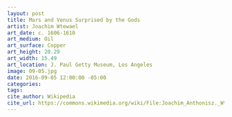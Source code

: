 ```yaml
---
layout: post
title: Mars and Venus Surprised by the Gods
artist: Joachim Wtewael
art_date: c. 1606-1610
art_medium: Oil
art_surface: Copper
art_height: 20.29
art_width: 15.49
art_location: J. Paul Getty Museum, Los Angeles
image: 09-05.jpg
date: 2016-09-05 12:00:00 -05:00
categories:
tags:
cite_author: Wikipedia
cite_url: https://commons.wikimedia.org/wiki/File:Joachim_Anthonisz._Wtewael_(Dutch,_1566_-_1638)_-_Mars_and_Venus_Surprised_by_the_Gods_-_Google_Art_Project.jpg
---
```

